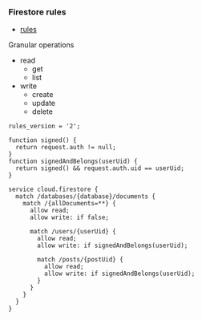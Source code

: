 ### Firestore rules

- [rules](https://firebase.google.com/docs/firestore/security/rules-conditions)

Granular operations

- read
  - get
  - list
- write
  - create
  - update
  - delete

``` cel
rules_version = '2';

function signed() {
  return request.auth != null;
}
function signedAndBelongs(userUid) {
  return signed() && request.auth.uid == userUid;
}

service cloud.firestore {
  match /databases/{database}/documents {
    match /{allDocuments=**} {
      allow read;
      allow write: if false;
      
      match /users/{userUid} {
        allow read;
        allow write: if signedAndBelongs(userUid);

        match /posts/{postUid} {
          allow read;
          allow write: if signedAndBelongs(userUid);
        }
      }
    }
  }
}
```

